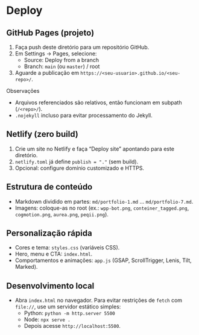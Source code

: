 # Deploy

## GitHub Pages (projeto)

1. Faça push deste diretório para um repositório GitHub.
2. Em Settings → Pages, selecione:
   - Source: Deploy from a branch
   - Branch: `main` (ou `master`) / root
3. Aguarde a publicação em `https://<seu-usuario>.github.io/<seu-repo>/`.

Observações
- Arquivos referenciados são relativos, então funcionam em subpath (`/<repo>/`).
- `.nojekyll` incluso para evitar processamento do Jekyll.

## Netlify (zero build)

1. Crie um site no Netlify e faça “Deploy site” apontando para este diretório.
2. `netlify.toml` já define `publish = "."` (sem build).
3. Opcional: configure domínio customizado e HTTPS.

## Estrutura de conteúdo

- Markdown dividido em partes: `md/portfolio-1.md` … `md/portfolio-7.md`.
- Imagens: coloque-as no root (ex.: `wpp-bot.png`, `conteiner_tagged.png`, `cogmotion.png`, `aurea.png`, `peqii.png`).

## Personalização rápida

- Cores e tema: `styles.css` (variáveis CSS).
- Hero, menu e CTA: `index.html`.
- Comportamentos e animações: `app.js` (GSAP, ScrollTrigger, Lenis, Tilt, Marked).

## Desenvolvimento local

- Abra `index.html` no navegador. Para evitar restrições de `fetch` com `file://`, use um servidor estático simples:
  - Python: `python -m http.server 5500`
  - Node: `npx serve .`
  - Depois acesse `http://localhost:5500`.
